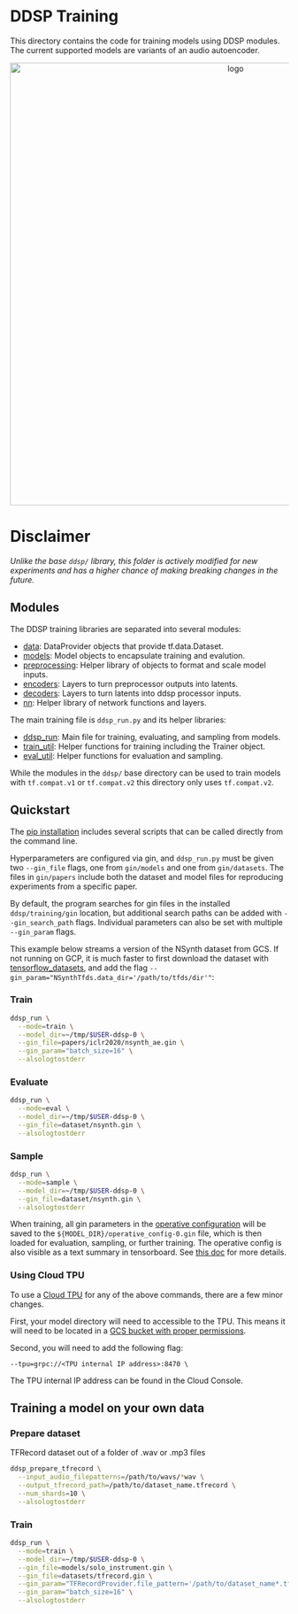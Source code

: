# DDSP Training


This directory contains the code for training models using DDSP modules.
The current supported models are variants of an audio autoencoder.

<div align="center">
<img src="https://storage.googleapis.com/ddsp/additive_diagram/ddsp_autoencoder.png" width="800px" alt="logo"></img>
</div>

# Disclaimer
*Unlike the base `ddsp/` library, this folder is actively modified for new
experiments and has a higher chance of making breaking changes in the future.*


## Modules

The DDSP training libraries are separated into several modules:

*   [data](./data.py):
    DataProvider objects that provide tf.data.Dataset.
*   [models](./models.py):
    Model objects to encapsulate training and evalution.
*   [preprocessing](./preprocessing.py):
    Helper library of objects to format and scale model inputs.
*   [encoders](./encoders.py):
    Layers to turn preprocessor outputs into latents.
*   [decoders](./decoders.py):
    Layers to turn latents into ddsp processor inputs.
*   [nn](./nn.py):
    Helper library of network functions and layers.


The main training file is `ddsp_run.py` and its helper libraries:

*   [ddsp_run](./ddsp_run.py):
    Main file for training, evaluating, and sampling from models.
*   [train_util](./train_util.py):
    Helper functions for training including the Trainer object.
*   [eval_util](./eval_util.py):
    Helper functions for evaluation and sampling.

While the modules in the `ddsp/` base directory can be used to train models
with `tf.compat.v1` or `tf.compat.v2` this directory only uses `tf.compat.v2`.

## Quickstart

The [pip installation](../README.md#installation) includes several scripts that can be called directly from
the command line.

Hyperparameters are configured via gin, and `ddsp_run.py` must be given two
`--gin_file` flags, one from `gin/models` and one from `gin/datasets`. The
files in `gin/papers` include both the dataset and model files for reproducing experiments from a specific paper.

By default, the program searches for gin files in the installed `ddsp/training/gin` location, but additional search paths can be added with `--gin_search_path`
flags. Individual parameters can also be set with multiple `--gin_param` flags.

This example below streams a version of the NSynth dataset from GCS.
If not running on GCP, it is much faster to first download the dataset with
[tensorflow_datasets](https://www.tensorflow.org/datasets), and add the flag
`--gin_param="NSynthTfds.data_dir='/path/to/tfds/dir'"`:

### Train
```bash
ddsp_run \
  --mode=train \
  --model_dir=~/tmp/$USER-ddsp-0 \
  --gin_file=papers/iclr2020/nsynth_ae.gin \
  --gin_param="batch_size=16" \
  --alsologtostderr
```

### Evaluate
```bash
ddsp_run \
  --mode=eval \
  --model_dir=~/tmp/$USER-ddsp-0 \
  --gin_file=dataset/nsynth.gin \
  --alsologtostderr
```

### Sample
```bash
ddsp_run \
  --mode=sample \
  --model_dir=~/tmp/$USER-ddsp-0 \
  --gin_file=dataset/nsynth.gin \
  --alsologtostderr
```

When training, all gin parameters in the
[operative configuration](https://github.com/google/gin-config/blob/master/docs/index.md#retrieving-operative-parameter-values)
will be saved to the `${MODEL_DIR}/operative_config-0.gin` file, which is then loaded for evaluation, sampling, or further training. The operative config is also visible as a text summary in tensorboard. See
[this doc](https://github.com/google/gin-config/blob/master/docs/index.md#saving-gins-operative-config-to-a-file-and-tensorboard)
for more details.

### Using Cloud TPU

To use a [Cloud TPU](https://cloud.google.com/tpu/) for any of the above commands, there are a few minor changes.

First, your model directory will need to accessible to the TPU. This means it will need to be located in a [GCS bucket with proper permissions](https://cloud.google.com/tpu/docs/storage-buckets).

Second, you will need to add the following flag:

```
--tpu=grpc://<TPU internal IP address>:8470 \
```

The TPU internal IP address can be found in the Cloud Console.


## Training a model on your own data
### Prepare dataset
TFRecord dataset out of a folder of .wav or .mp3 files

```bash
ddsp_prepare_tfrecord \
  --input_audio_filepatterns=/path/to/wavs/*wav \
  --output_tfrecord_path=/path/to/dataset_name.tfrecord \
  --num_shards=10 \
  --alsologtostderr
```

### Train
```bash
ddsp_run \
  --mode=train \
  --model_dir=~/tmp/$USER-ddsp-0 \
  --gin_file=models/solo_instrument.gin \
  --gin_file=datasets/tfrecord.gin \
  --gin_param="TFRecordProvider.file_pattern='/path/to/dataset_name*.tfrecord'" \
  --gin_param="batch_size=16" \
  --alsologtostderr
```



